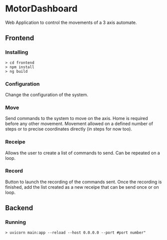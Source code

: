 # MotorDashboard
Web Application to control the movements of a 3 axis automate.

## Frontend
### Installing

```shell
> cd frontend
> npm install
> ng build
```

### Configuration

Change the configuration of the system.

### Move

Send commands to the system to move on the axis.
Home is required before any other movement.
Movement allowed on a defined number of steps or to precise coordinates directly (in steps for now too).

### Receipe

Allows the user to create a list of commands to send. Can be repeated on a loop.

### Record

Button to launch the recording of the commands sent. Once the recording is finished, add the list created as a new receipe that can be send once or on loop.

## Backend
### Running

```shell
> uvicorn main:app --reload --host 0.0.0.0 --port #port number"
```

